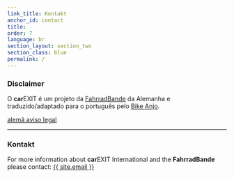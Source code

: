 ```yaml
---
link_title: Kontakt
anchor_id: contact
title:
order: 7
language: br
section_layout: section_two
section_class: blue
permalink: /
---
```


### Disclaimer
O **car**EXIT é um projeto da [FahrradBande](http://mitradgelegenheit.org/) da Alemanha e traduzido/adaptado para o português pelo [Bike Anjo](http://bikeanjo.org/).

[alemã aviso legal](impressum.html)

***

### Kontakt
For more information about **car**EXIT International and the **FahrradBande** please contact:
<a href="mailto:{{ site.email }}">{{ site.email }}</a>


